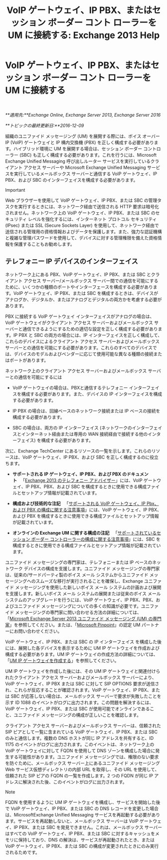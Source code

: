 ﻿---
title: 'VoIP ゲートウェイ、IP PBX、またはセッション ボーダー コント ローラーを UM に接続する: Exchange 2013 Help'
TOCTitle: VoIP ゲートウェイ、IP PBX、またはセッション ボーダー コント ローラーを UM に接続する
ms:assetid: a7cecf59-b93a-413b-bb88-29f2669ef2cf
ms:mtpsurl: https://technet.microsoft.com/ja-jp/library/Bb124084(v=EXCHG.150)
ms:contentKeyID: 50555843
ms.date: 04/24/2018
mtps_version: v=EXCHG.150
ms.translationtype: HT
---

# VoIP ゲートウェイ、IP PBX、またはセッション ボーダー コント ローラーを UM に接続する

 

_**適用先:**Exchange Online, Exchange Server 2013, Exchange Server 2016_

_**トピックの最終更新日:**2016-12-09_

組織のユニファイド メッセージング (UM) を展開する際には、ボイス オーバー IP (VoIP) ゲートウェイと IP 構内交換機 (PBX) を正しく構成する必要があります。ハイブリッド環境に UM を展開する場合は、セッション ボーダー コントローラー (SBC) も正しく構成する必要があります。これを行うには、Microsoft Exchange Unified Messaging 呼び出しルーター サービスを実行しているクライアント アクセス サーバーや Microsoft Exchange Unified Messaging サービスを実行しているメールボックス サーバーと通信する VoIP ゲートウェイ、IP PBX、および SBC のインターフェイスを構成する必要があります。


> [!IMPORTANT]
> Web ブラウザーを使用して VoIP ゲートウェイ、IP PBX、または SBC の管理タスクを実行するときには、ネットワーク経由で送信される HTTP 要求は暗号化されません。ネットワーク上の VoIP ゲートウェイ、IP PBX、または SBC のセキュリティ レベルを強化するには、インターネット プロトコル セキュリティ (IPsec) または SSL (Secure Sockets Layer) を使用して、ネットワーク経由で送信される管理用の資格情報およびデータを保護します。また、強力な認証機構と複雑な管理パスワードを使用して、デバイスに対する管理権限を備えた資格情報を保護することもお勧めします。



## テレフォニー IP デバイスのインターフェイス

ネットワーク上にある PBX、VoIP ゲートウェイ、IP PBX、または SBC とクライアント アクセス サーバー/メールボックス サーバー間での通信を可能にするために、いくつかの種類のポートやインターフェースを構成する必要があります。VoIP ゲートウェイ、IP PBX、または SBC を構成するときは、デバイスがアナログか、デジタルか、またはアナログとデジタルの両方かを考慮する必要があります。

PBX に接続する VoIP ゲートウェイ インターフェイスがアナログの場合は、VoIP ゲートウェイがクライアント アクセス サーバーおよびメールボックス サーバーと通信できるようにするための適切な設定を正しく構成する必要があります。IP PBX と SBC の両方の場合には、IP インターフェイスを正しく構成して、これらのデバイスによるクライアント アクセス サーバーおよびメールボックス サーバーとの通信を可能にする必要があります。これらのすべてのデバイスでは、デバイスのモデルおよびベンダーに応じて使用可能な異なる種類の接続またはポートがあります。

ネットワーク上のクライアント アクセス サーバーおよびメールボックス サーバーとの通信を可能にするには

  - VoIP ゲートウェイの場合は、PBXと通信するテレフォニー インターフェイスを構成する必要があります。また、デバイスの IP インターフェイスを構成する必要があります。

  - IP PBX の場合は、回線ベースのネットワーク接続または IP ベースの接続を構成する必要があります。

  - SBC の場合は、両方の IP インターフェイス (ネットワークのインターフェイスとインターネット経由または専用の WAN 接続経由で接続する他のインターフェイス) を構成する必要があります。

次に、Exchange TechCenter にあるリソースの一覧を示します。これらのリソースは、VoIP ゲートウェイ、IP PBX、および SBC を正しく構成するのに役立ちます。

  - **サポートされる IP ゲートウェイ、IP PBX、および PBX のドキュメント**   「[Exchange 2013 のテレフォニー アドバイザー](telephony-advisor-for-exchange-2013-exchange-2013-help.md)」には、VoIP ゲートウェイ、IP PBX、PBX、および SBC を構成するときに使用できる構成ファイルとセットアップ情報が記載されています。

  - **構成および技術的な注記**   「[サポートされる VoIP ゲートウェイ、IP Pbx、および PBX の構成に関する注意事項](configuration-notes-for-supported-voip-gateways-ip-pbxs-and-pbxs-exchange-2013-help.md)」には、VoIP ゲートウェイ、IP PBX、および PBX を構成するときに使用できる構成ファイルとセットアップ情報が記載されています。

  - **オンラインの Exchange UM に関する構成の注記**   「[サポートされているセッション ボーダー コントローラーの構成に関する注意事項](configuration-notes-for-supported-session-border-controllers-exchange-2013-help.md)」には、SBC を構成するときに使用できる構成ファイルとセットアップ情報が記載されています。

ユニファイド メッセージングの専門家は、テレフォニーまたは IP ベースのネットワーク デバイスの構成を支援します。ユニファイド メッセージングの専門家は、従来の/サードパーティ製のボイス メール システムからユニファイド メッセージングへのスムーズな移行が実行されることを確保し、Exchange ユニファイド メッセージングを使用した新しいボイス メール システムの計画および展開を支援します。新しいボイス メール システムの展開または従来のボイス メール システムのアップグレードを行うには、VoIP ゲートウェイ、IP PBX、PBX、およびユニファイド メッセージングについての多くの知識が必要です。ユニファイド メッセージングの専門家に問い合わせる方法の詳細については、「[Microsoft Exchange Server 2013 ユニファイド メッセージング (UM) の専門家](http://go.microsoft.com/fwlink/p/?linkid=262708)」を参照してください。または、「[Microsoft Pinpoint](https://go.microsoft.com/fwlink/p/?linkid=261951)」の認定 UM パートナーにお問い合わせください。

VoIP ゲートウェイ、IP PBX、または SBC の IP インターフェイス を構成した後には、展開した各デバイスを表示するために UM IP ゲートウェイを作成および構成する必要があります。UM IP ゲートウェイの作成方法の詳細については、「[UM IP ゲートウェイを作成する](create-a-um-ip-gateway-exchange-2013-help.md)」を参照してください。

UM IP ゲートウェイを作成した後には、その UM IP ゲートウェイと関連付けられたクライアント アクセス サーバーおよびメールボックス サーバーにより、VoIP ゲートウェイ、IP PBX または SBC に対して SIP OPTIONS 要求が送信され、これらが反応することが確認されます。VoIP ゲートウェイ、IP PBX、または SBC が応答しない場合は、メールボックス サーバーで要求が失敗したことを示す ID 1088 のイベントがログに出力されます。この問題を解決するには、VoIP ゲートウェイ、IP PBX、または SBC が使用可能でオンラインであること、ユニファイド メッセージングの構成が正しいことを確認します。

クライアント アクセス サーバーおよびメールボックス サーバーは、信頼された SIP ピアとして一覧に含まれている VoIP ゲートウェイ、IP PBX、または SBC のみと通信します。複数の DNS ホストが同じ IP アドレスを共有すると、ID 1175 のイベントがログに出力されます。このイベントは、ネットワーク上の VoIP ゲートウェイに対して FQDN を使用して DNS ゾーンを構成した場合に発生する可能性があります。ユニファイド メッセージングでは、権限のない要求を防ぐために、メールボックス サーバー上にあるユニファイド メッセージング Web サービス仮想ディレクトリの内部 URL を取得し、その URL を使用して、信頼された SIP ピアの FQDN の一覧を作成します。2 つの FQDN が同じ IP アドレスに解決された後、このイベントがログに出力されます。


> [!NOTE]
> FQDN を使用するように UM IP ゲートウェイを構成し、サービスを開始した後で VoIP ゲートウェイ、IP PBX、または SBC の DNS レコードを変更した場合は、MicrosoftExchange Unified Messaging サービスを再起動する必要があります。サービスを再起動しないと、メールボックス サーバーは VoIP ゲートウェイ、IP PBX、または SBC を発見できません。これは、メールボックス サーバーはすべての VoIP ゲートウェイ、IP PBX、または SBC に対するキャッシュをメモリに保持しており、DNS の解決は、サービスが再起動されたとき、または VoIP ゲートウェイ、IP PBX、または SBC の構成が変更されたときにのみ実行されるためです。


